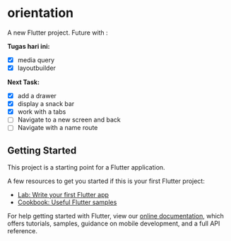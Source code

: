 # orientation

A new Flutter project.
Future with : 

**Tugas hari ini:**
- [x] media query
- [x] layoutbuilder

**Next Task:**
- [x] add a drawer
- [x] display a snack bar
- [x] work with a tabs
- [ ] Navigate to a new screen and back
- [ ] Navigate with a name route

## Getting Started

This project is a starting point for a Flutter application.

A few resources to get you started if this is your first Flutter project:

- [Lab: Write your first Flutter app](https://flutter.dev/docs/get-started/codelab)
- [Cookbook: Useful Flutter samples](https://flutter.dev/docs/cookbook)

For help getting started with Flutter, view our
[online documentation](https://flutter.dev/docs), which offers tutorials,
samples, guidance on mobile development, and a full API reference.
